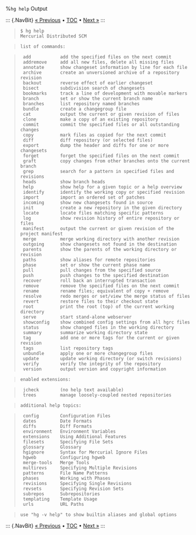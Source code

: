 %`hg help` Output

::: {.NavBit}
[« Previous](repositories.html#verify) • [TOC](index.html) • [Next »](repositories.html#cloneSandbox)
:::

>     $ hg help
>     Mercurial Distributed SCM

>     list of commands:

>      add           add the specified files on the next commit
>      addremove     add all new files, delete all missing files
>      annotate      show changeset information by line for each file
>      archive       create an unversioned archive of a repository revision
>      backout       reverse effect of earlier changeset
>      bisect        subdivision search of changesets
>      bookmarks     track a line of development with movable markers
>      branch        set or show the current branch name
>      branches      list repository named branches
>      bundle        create a changegroup file
>      cat           output the current or given revision of files
>      clone         make a copy of an existing repository
>      commit        commit the specified files or all outstanding changes
>      copy          mark files as copied for the next commit
>      diff          diff repository (or selected files)
>      export        dump the header and diffs for one or more changesets
>      forget        forget the specified files on the next commit
>      graft         copy changes from other branches onto the current branch
>      grep          search for a pattern in specified files and revisions
>      heads         show branch heads
>      help          show help for a given topic or a help overview
>      identify      identify the working copy or specified revision
>      import        import an ordered set of patches
>      incoming      show new changesets found in source
>      init          create a new repository in the given directory
>      locate        locate files matching specific patterns
>      log           show revision history of entire repository or files
>      manifest      output the current or given revision of the project manifest
>      merge         merge working directory with another revision
>      outgoing      show changesets not found in the destination
>      parents       show the parents of the working directory or revision
>      paths         show aliases for remote repositories
>      phase         set or show the current phase name
>      pull          pull changes from the specified source
>      push          push changes to the specified destination
>      recover       roll back an interrupted transaction
>      remove        remove the specified files on the next commit
>      rename        rename files; equivalent of copy + remove
>      resolve       redo merges or set/view the merge status of files
>      revert        restore files to their checkout state
>      root          print the root (top) of the current working directory
>      serve         start stand-alone webserver
>      showconfig    show combined config settings from all hgrc files
>      status        show changed files in the working directory
>      summary       summarize working directory state
>      tag           add one or more tags for the current or given revision
>      tags          list repository tags
>      unbundle      apply one or more changegroup files
>      update        update working directory (or switch revisions)
>      verify        verify the integrity of the repository
>      version       output version and copyright information

>     enabled extensions:

>      jcheck        (no help text available)
>      trees         manage loosely-coupled nested repositories

>     additional help topics:

>      config        Configuration Files
>      dates         Date Formats
>      diffs         Diff Formats
>      environment   Environment Variables
>      extensions    Using Additional Features
>      filesets      Specifying File Sets
>      glossary      Glossary
>      hgignore      Syntax for Mercurial Ignore Files
>      hgweb         Configuring hgweb
>      merge-tools   Merge Tools
>      multirevs     Specifying Multiple Revisions
>      patterns      File Name Patterns
>      phases        Working with Phases
>      revisions     Specifying Single Revisions
>      revsets       Specifying Revision Sets
>      subrepos      Subrepositories
>      templating    Template Usage
>      urls          URL Paths

>     use "hg -v help" to show builtin aliases and global options

::: {.NavBit}
[« Previous](repositories.html#verify) • [TOC](index.html) • [Next »](repositories.html#cloneSandbox)
:::
